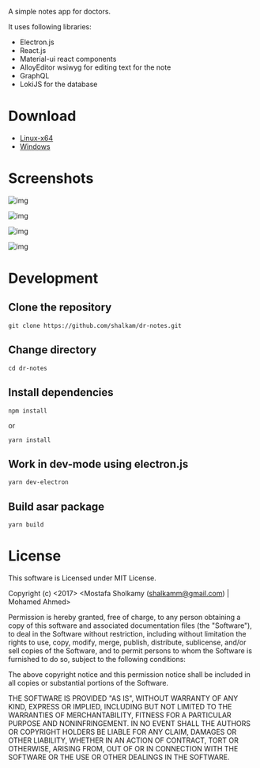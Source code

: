 A simple notes app for doctors.

It uses following libraries:
* Electron.js
* React.js
* Material-ui react components
* AlloyEditor wsiwyg for editing text for the note
* GraphQL
* LokiJS for the database

# Download
* [Linux-x64](https://github.com/shalkam/dr-notes/releases/download/1.0.1/dr-notes-linux-64.tar.gz)
* [Windows](https://github.com/shalkam/dr-notes/releases/download/1.0.1/dr-notes-win.tar.gz)

# Screenshots
![img](https://www.dropbox.com/s/zy1n0n2yfckeltg/Screenshot%20from%202017-05-30%2013-11-24.png?raw=1)

![img](https://www.dropbox.com/s/utckr73wqv1ac5h/Screenshot%20from%202017-06-12%2011-08-37.png?raw=1)

![img](https://www.dropbox.com/s/gshyoxalqr1mzw8/Screenshot%20from%202017-05-30%2013-13-12.png?raw=1)

![img](https://www.dropbox.com/s/sas3nahfqjzetim/Screenshot%20from%202017-05-30%2013-13-21.png?raw=1)

# Development
## Clone the repository
```
git clone https://github.com/shalkam/dr-notes.git
```
## Change directory
```
cd dr-notes
```

## Install dependencies
```
npm install
```
or
```
yarn install
```

## Work in dev-mode using electron.js
```
yarn dev-electron
```

## Build asar package
```
yarn build
```

# License
This software is Licensed under MIT License.

Copyright (c) <2017> <Mostafa Sholkamy (shalkamm@gmail.com) | Mohamed Ahmed>

Permission is hereby granted, free of charge, to any person obtaining a copy
of this software and associated documentation files (the "Software"), to deal
in the Software without restriction, including without limitation the rights
to use, copy, modify, merge, publish, distribute, sublicense, and/or sell
copies of the Software, and to permit persons to whom the Software is
furnished to do so, subject to the following conditions:

The above copyright notice and this permission notice shall be included in all
copies or substantial portions of the Software.

THE SOFTWARE IS PROVIDED "AS IS", WITHOUT WARRANTY OF ANY KIND, EXPRESS OR
IMPLIED, INCLUDING BUT NOT LIMITED TO THE WARRANTIES OF MERCHANTABILITY,
FITNESS FOR A PARTICULAR PURPOSE AND NONINFRINGEMENT. IN NO EVENT SHALL THE
AUTHORS OR COPYRIGHT HOLDERS BE LIABLE FOR ANY CLAIM, DAMAGES OR OTHER
LIABILITY, WHETHER IN AN ACTION OF CONTRACT, TORT OR OTHERWISE, ARISING FROM,
OUT OF OR IN CONNECTION WITH THE SOFTWARE OR THE USE OR OTHER DEALINGS IN THE
SOFTWARE.
